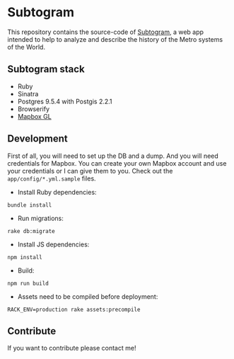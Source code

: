 Subtogram
==========

This repository contains the source-code of [Subtogram](http://www.subtogram.com),
a web app intended to help to analyze and describe the history of the Metro systems of the World.

Subtogram stack
---------------

* Ruby
* Sinatra
* Postgres 9.5.4 with Postgis 2.2.1
* Browserify
* [Mapbox GL](https://github.com/mapbox/mapbox-gl-js)

Development
-----------
First of all, you will need to set up the DB and a dump. And you will need credentials
for Mapbox. You can create your own Mapbox account and use your credentials or I can give them
to you. Check out the `app/config/*.yml.sample` files.

* Install Ruby dependencies:

```
bundle install
```

* Run migrations:

```
rake db:migrate
```

* Install JS dependencies:

```
npm install
```

* Build:

```
npm run build
```

* Assets need to be compiled before deployment:

```
RACK_ENV=production rake assets:precompile
```

Contribute
----------

If you want to contribute please contact me!
